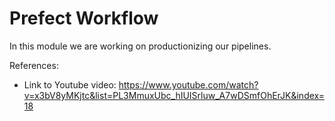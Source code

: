 # Prefect Workflow

In this module we are working on productionizing our pipelines. 


References: 
- Link to Youtube video: https://www.youtube.com/watch?v=x3bV8yMKjtc&list=PL3MmuxUbc_hIUISrluw_A7wDSmfOhErJK&index=18